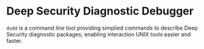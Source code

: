 # Deep Security Diagnostic Debugger

`dsdd` is a command line tool providing simplied commands to describe Deep Security diagnostic packages, enabling interaction UNIX tools easier and faster.
